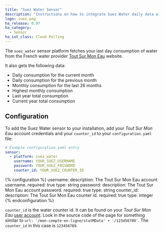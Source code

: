 ```yaml
---
title: "Suez Water Sensor"
description: "Instructions on how to integrate Suez Water daily data within Home Assistant."
logo: suez.png
ha_release: 0.97
ha_category:
  - Sensor
ha_iot_class: Cloud Polling
---
```


The `suez_water` sensor platform fetches your last day consumption of water from the French water provider [Tout Sur Mon Eau](https://www.toutsurmoneau.fr) website.

It also gets the following data:

- Daily consumption for the current month
- Daily consumption for the previous month
- Monthly consumption for the last 26 months
- Highest monthly consumption
- Last year total consumption
- Current year total consumption

## Configuration

To add the Suez Water sensor to your installation, add your _Tout Sur Mon Eau_ account credentials and your `counter_id` to your `configuration.yaml` file:

```yaml
# Example configuration.yaml entry
sensor:
  - platform: suez_water
    username: YOUR_SUEZ_USERNAME
    password: YOUR_SUEZ_PASSWORD
    counter_id: YOUR_SUEZ_COUNTER_ID
```

{% configuration %}
username:
  description: The Tout Sur Mon Eau account username.
  required: true
  type: string
password:
  description: The Tout Sur Mon Eau account password.
  required: true
  type: string
counter_id:
  description: The Tout Sur Mon Eau counter id. 
  required: true
  type: integer
{% endconfiguration %}

`counter_id` is the water counter id. It can be found on your _Tout Sur Mon Eau_ [user account](https://www.toutsurmoneau.fr/mon-compte-en-ligne/historique-de-consommation-tr). Look in the source code of the page for something similar to `url: '/mon-compte-en-ligne/statMData' + '/123456789'`. The `counter_id` in this case is `123456789`.
